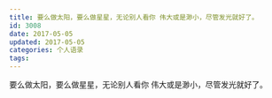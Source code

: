 ```yaml
---
title: 要么做太阳，要么做星星，无论别人看你 伟大或是渺小，尽管发光就好了。
id: 3008
date: 2017-05-05
updated: 2017-05-05
categories: 个人语录
tags: 
---
```


要么做太阳，要么做星星，无论别人看你 伟大或是渺小，尽管发光就好了。
